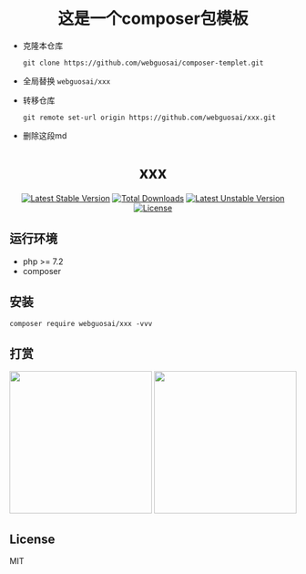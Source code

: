 <h1 align="center">这是一个composer包模板</h1>


* 克隆本仓库

  ```shell
  git clone https://github.com/webguosai/composer-templet.git 
  ```

* 全局替换 `webguosai/xxx`

* 转移仓库

  ```shell
  git remote set-url origin https://github.com/webguosai/xxx.git
  ```

* 删除这段md





  

<h1 align="center">xxx</h1>

<p align="center">
<a href="https://packagist.org/packages/webguosai/xxx"><img src="https://poser.pugx.org/webguosai/xxx/v/stable" alt="Latest Stable Version"></a>
<a href="https://packagist.org/packages/webguosai/xxx"><img src="https://poser.pugx.org/webguosai/xxx/downloads" alt="Total Downloads"></a>
<a href="https://packagist.org/packages/webguosai/xxx"><img src="https://poser.pugx.org/webguosai/xxx/v/unstable" alt="Latest Unstable Version"></a>
<a href="https://packagist.org/packages/webguosai/xxx"><img src="https://poser.pugx.org/webguosai/xxx/license" alt="License"></a>
</p>


## 运行环境

- php >= 7.2
- composer

## 安装

```Shell
composer require webguosai/xxx -vvv
```

## 打赏

<p>
  <img src="https://wx4.sinaimg.cn/mw1024/008voDx3gy1h6l1azpwysj30u014wt9h.jpg" width="250" />
  <img src="https://wx2.sinaimg.cn/mw1024/008voDx3gy1h6l1azp5vhj30u01aoadc.jpg" width="250" />
</p>

## License

MIT
